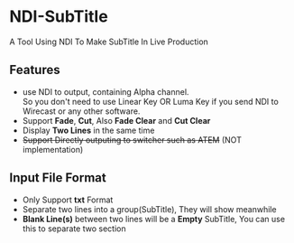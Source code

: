 # NDI-SubTitle

A Tool Using NDI To Make SubTitle In Live Production



## Features
- use NDI to output, containing Alpha channel.<br>
So you don't need to use Linear Key OR Luma Key if you send NDI to Wirecast or any other software.
- Support **Fade**, **Cut**, Also **Fade Clear** and **Cut Clear**
- Display **Two Lines** in the same time
- ~~Support Directly outputing to switcher such as ATEM~~ (NOT implementation)



## Input File Format
- Only Support **txt** Format
- Separate two lines into a group(SubTitle), They will show meanwhile
- **Blank Line(s)** between two lines will be a **Empty** SubTitle, You can use this to separate two section


